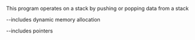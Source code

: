 This program operates on a stack by pushing or popping data from a stack

--includes dynamic memory allocation

--includes pointers
